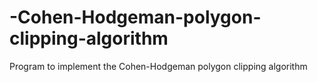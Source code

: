 # -Cohen-Hodgeman-polygon-clipping-algorithm
 Program to implement the Cohen-Hodgeman polygon clipping algorithm
